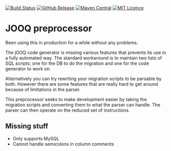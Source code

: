 
[![Build Status](https://travis-ci.org/codemonstur/jooqpreprocessor.svg?branch=master)](https://travis-ci.org/codemonstur/jooqpreprocessor)
[![GitHub Release](https://img.shields.io/github/release/codemonstur/jooqpreprocessor.svg)](https://github.com/codemonstur/jooqpreprocessor/releases) 
[![Maven Central](https://maven-badges.herokuapp.com/maven-central/com.github.codemonstur/jooqpreprocessor/badge.svg)](http://mvnrepository.com/artifact/com.github.codemonstur/jooqpreprocessor)
[![MIT Licence](https://badges.frapsoft.com/os/mit/mit.svg?v=103)](https://opensource.org/licenses/mit-license.php)

# JOOQ preprocessor

Been using this in production for a while without any problems.

The jOOQ code generator is missing various features that prevents its use in a fully automated way.
The standard workaround is to maintain two lists of SQL scripts; one for the DB to do the migration and one for the code generator to work on.

Alternatively you can try rewriting your migration scripts to be parsable by both.
However there are some features that are really hard to get around because of limitations in the parser.

This preprocessor seeks to make development easier by taking the migration scripts and converting them to what the parser can handle.
The parser can then operate on the reduced set of instructions.

## Missing stuff

- Only supports MySQL
- Cannot handle semicolons in column comments
